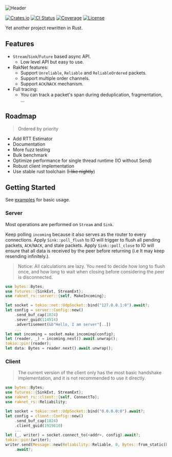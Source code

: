 ![Header](https://capsule-render.vercel.app/api?type=Waving&color=timeGradient&height=300&animation=fadeIn&section=header&text=raknet-rs&fontSize=90&fontAlignY=45)

[![Crates.io](https://img.shields.io/crates/v/raknet-rs.svg?style=flat-square&logo=rust)](https://crates.io/crates/raknet-rs)
[![CI Status](https://img.shields.io/github/actions/workflow/status/MemoriesOfTime/raknet-rs/ci.yml?style=flat-square&logo=github)](https://github.com/MemoriesOfTime/raknet-rs/actions)
[![Coverage](https://img.shields.io/codecov/c/github/MemoriesOfTime/raknet-rs?style=flat-square&logo=codecov)](https://app.codecov.io/github/MemoriesOfTime/raknet-rs)
[![License](https://img.shields.io/crates/l/raknet-rs?style=flat-square)](https://github.com/MemoriesOfTime/raknet-rs/blob/master/LICENSE)

Yet another project rewritten in Rust.

## Features

- `Stream`/`Sink`/`Future` based async API.
  - Low level API but easy to use.
- RakNet features:
  - Support `Unreliable`, `Reliable` and `ReliableOrdered` packets.
  - Support multiple order channels.
  - Support `ACK`/`NACK` mechanism.
- Full tracing:
  - You can track a packet's span during deduplication, fragmentation, ...

## Roadmap

> Ordered by priority

- Add RTT Estimator
- Documentation
- More fuzz testing
- Bulk benchmark
- Optimize performance for single thread runtime (IO without Send)
- Robust client implementation
- Use stable rust toolchain (~~I like nightly~~)

## Getting Started

See [examples](examples/) for basic usage.

### Server

Most operations are performed on `Stream` and `Sink`.

Keep polling `incoming` because it also serves as the router to every connections.
Apply `Sink::poll_flush` to IO will trigger to flush all pending packets, `ACK`/`NACK`, and stale packets.
Apply `Sink::poll_close` to IO will ensure that all data is received by the peer before returning (i.e It may keep resending infinitely.).

> Notice: All calculations are lazy. You need to decide how long to flush once, and how long to wait when closing before considering the peer is disconnected.

```rust
use bytes::Bytes;
use futures::{SinkExt, StreamExt};
use raknet_rs::server::{self, MakeIncoming};

let socket = tokio::net::UdpSocket::bind("127.0.0.1:0").await?;
let config = server::Config::new()
    .send_buf_cap(1024)
    .sever_guid(114514)
    .advertisement(&b"Hello, I am server"[..])
    ...
let mut incoming = socket.make_incoming(config);
let (reader, _) = incoming.next().await.unwrap();
tokio::pin!(reader);
let data: Bytes = reader.next().await.unwrap();
```

### Client

> The current version of the client only has the most basic handshake implementation, and it is not recommended to use it directly.

```rust
use bytes::Bytes;
use futures::{SinkExt, StreamExt};
use raknet_rs::client::{self, ConnectTo};
use raknet_rs::Reliability;

let socket = tokio::net::UdpSocket::bind("0.0.0.0:0").await?;
let config = client::Config::new()
    .send_buf_cap(1024)
    .client_guid(1919810)
    ...
let (_, writer) = socket.connect_to(<addr>, config).await?;
tokio::pin!(writer);
writer.send(Message::new(Reliability::Reliable, 0, Bytes::from_static(b"Hello, Anyone there?")))
    .await?;
```
